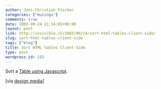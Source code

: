 ```yaml
---
author: Jens-Christian Fischer
categories: ["musings"]
comments: true
date: 2003-09-24 11:14:02+00:00
layout: post
link: http://invisible.ch/2003/09/24/sort-html-tables-client-side/
slug: sort-html-tables-client-side
tags: ["blog"]
title: Sort HTML tables Client-Side
type: post
wordpress_id: 183
---
```


Sort a [Table using Javascript](http://www.brainjar.com/dhtml/tablesort/demo.html).

[via [design media](http://blogs.law.harvard.edu/vgondi/2003/09/21#a484)]
